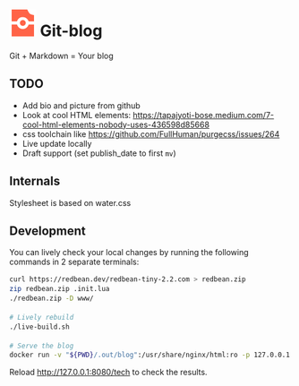 # ![Git-blog Logo](media/favicon.svg "title") Git-blog

Git + Markdown = Your blog

## TODO

* Add bio and picture from github
* Look at cool HTML elements: <https://tapajyoti-bose.medium.com/7-cool-html-elements-nobody-uses-436598d85668>
* css toolchain like <https://github.com/FullHuman/purgecss/issues/264>
* Live update locally
* Draft support (set publish_date to first `mv`)

## Internals

Stylesheet is based on water.css

## Development

You can lively check your local changes by running the following commands in 2 separate terminals:

```bash
curl https://redbean.dev/redbean-tiny-2.2.com > redbean.zip
zip redbean.zip .init.lua
./redbean.zip -D www/

# Lively rebuild
./live-build.sh

# Serve the blog
docker run -v "${PWD}/.out/blog":/usr/share/nginx/html:ro -p 127.0.0.1:8080:80 nginx:alpine
```

Reload <http://127.0.0.1:8080/tech> to check the results.
